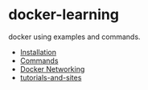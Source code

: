 # docker-learning
docker using examples and commands.

- [Installation](Installation.md)
- [Commands](commands.md)
- [Docker Networking](docker-networking.md)
- [tutorials-and-sites](tutorials-and-sites.md)
